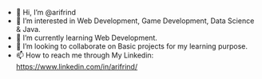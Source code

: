 - 👋 Hi, I’m @arifrind
- 👀 I’m interested in Web Development, Game Development, Data Science & Java.
- 🌱 I’m currently learning Web Development.
- 💞️ I’m looking to collaborate on Basic projects for my learning purpose.
- 📫 How to reach me through My Linkedin: https://www.linkedin.com/in/arifrind/
<!---
arifrind/arifrind is a ✨ special ✨ repository because its `README.md` (this file) appears on your GitHub profile.
You can click the Preview link to take a look at your changes.
--->
